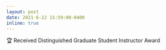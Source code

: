 ```yaml
---
layout: post
date: 2021-6-22 15:59:00-0400
inline: true
---
```


:trophy: Received Distinguished Graduate Student Instructor Award
